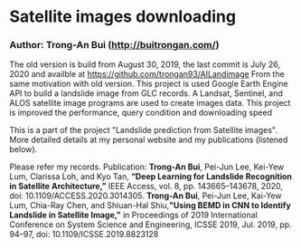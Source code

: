 # Satellite images downloading
### Author: Trong-An Bui (http://buitrongan.com/)
The old version is build from August 30, 2019, the last commit is July 26, 2020 and availble at https://github.com/trongan93/AILandimage
From the same motivation with old version. This project is used Google Earth Engine API to build a landslide image from GLC records. A Landsat, Sentinel, and ALOS satellite image programs are used to create images data. This project is improved the performance, query condition and downloading speed


This is a part of the project "Landslide prediction from Satellite images". More detailed details at my personal website and my publications (listened below).

Please refer my records.
Publication:
**Trong-An Bui**, Pei-Jun Lee, Kei-Yew Lum, Clarissa Loh, and Kyo Tan, **“Deep Learning for Landslide Recognition in Satellite Architecture,”** IEEE Access, vol. 8, pp. 143665–143678, 2020, doi: 10.1109/ACCESS.2020.3014305.
**Trong-An Bui**, Pei-Jun Lee, Kai-Yew Lum, Chia-Ray Chen, and Shiuan-Hal Shiu,**"Using BEMD in CNN to Identify Landslide in Satellite Image,"** in Proceedings of 2019 International Conference on System Science and Engineering, ICSSE 2019, Jul. 2019, pp. 94–97, doi: 10.1109/ICSSE.2019.8823128
